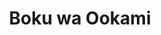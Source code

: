 --- 
title: "Boku wa Ookami"
publishdate: "2019-3-5T16:48:46+02:00"
src: "https://365manga.net/manga/boku-wa-ookami"
image: "https://data.365manga.net/images/thumbnails/30357-boku-wa-ookami.jpg"
description: " From Chibi Manga: Rina hates perverted guys. She mixes up her new classmate, Ookami-kun with someone else... But the truth is, he is a real wolf! Is this sensation of the beginning of love?!"
---